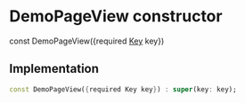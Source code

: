


# DemoPageView constructor






const
DemoPageView(\{required [Key](https://api.flutter.dev/flutter/foundation/Key-class.html) key})





## Implementation

```dart
const DemoPageView({required Key key}) : super(key: key);
```







